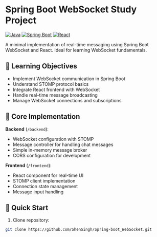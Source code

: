 # Spring Boot WebSocket Study Project

[![Java](https://img.shields.io/badge/Java-17-blue)](https://java.com)
[![Spring Boot](https://img.shields.io/badge/Spring_Boot-3.1-green)](https://spring.io/projects/spring-boot)
[![React](https://img.shields.io/badge/React-18-blue)](https://react.dev)

A minimal implementation of real-time messaging using Spring Boot WebSocket and React. Ideal for learning WebSocket fundamentals.

## 🎯 Learning Objectives

- Implement WebSocket communication in Spring Boot
- Understand STOMP protocol basics
- Integrate React frontend with WebSocket
- Handle real-time message broadcasting
- Manage WebSocket connections and subscriptions

## 📌 Core Implementation

**Backend** (`/backend`):
- WebSocket configuration with STOMP
- Message controller for handling chat messages
- Simple in-memory message broker
- CORS configuration for development

**Frontend** (`/frontend`):
- React component for real-time UI
- STOMP client implementation
- Connection state management
- Message input handling

## 🚀 Quick Start

1. Clone repository:
```bash
git clone https://github.com/ShenSingh/Spring-boot_WebSocket.git
